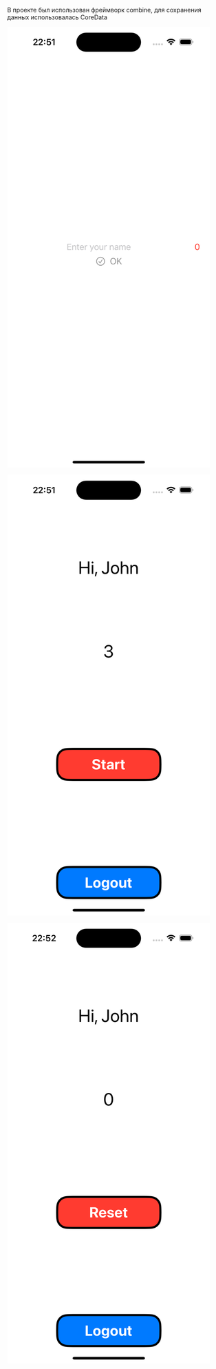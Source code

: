 В проекте был использован фреймворк combine, для сохранения данных использовалась CoreData

![FirstScreen](https://github.com/LiliyaAndreeva/StateAndDataFlow/blob/main/Simulator%20Screenshot%20-%20iPhone%2015%20Pro%20-%202024-01-21%20at%2022.51.32.png)

![SecondScreen](https://github.com/LiliyaAndreeva/StateAndDataFlow/blob/main/Simulator%20Screenshot%20-%20iPhone%2015%20Pro%20-%202024-01-21%20at%2022.51.55.png)

![Image alt](https://github.com/LiliyaAndreeva/StateAndDataFlow/blob/main/Simulator%20Screenshot%20-%20iPhone%2015%20Pro%20-%202024-01-21%20at%2022.52.07.png)
